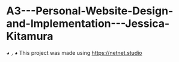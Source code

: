 # A3---Personal-Website-Design-and-Implementation---Jessica-Kitamura
◕ ◞ ◕ This project was made using https://netnet.studio
